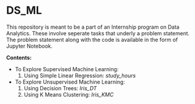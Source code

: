 # DS_ML
This repository is meant to be a part of an Internship program on Data Analytics.
 These involve seperate tasks that underly a problem statement. 
 The problem statement along with the code is available in the form of Jupyter Notebook.
 
**Contents:**

- To Explore Supervised Machine Learning: <br /> 
   1. Using Simple Linear Regression: *study_hours*
- To Explore Unsupervised Machine Learning: <br /> 
   1. Using Decision Trees: *Iris_DT* <br /> 
   2. Using K Means Clustering: *Iris_KMC*
   

 
